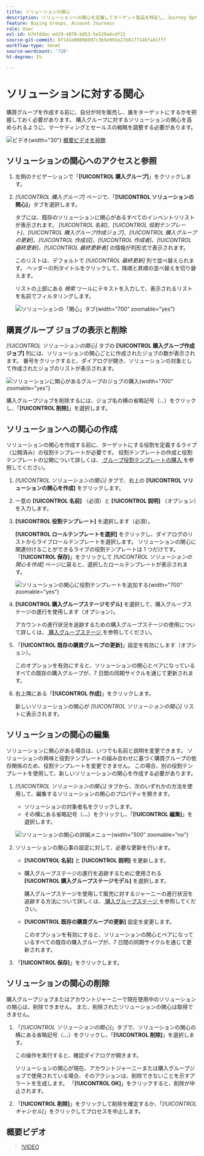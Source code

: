 ```yaml
---
title: ソリューションの関心
description: ソリューションへの関心を定義してターゲット製品を特定し、Journey Optimizer B2B editionのロールテンプレートを使用して購買グループを自動的に作成します。
feature: Buying Groups, Account Journeys
role: User
exl-id: b7dfddac-ed29-4870-b853-5e520a4cdf12
source-git-commit: 6f141e08066097c3b5e991e27b6177148fad1fff
workflow-type: tm+mt
source-wordcount: '720'
ht-degree: 1%

---
```


# ソリューションに対する関心

購買グループを作成する前に、自分が何を販売し、誰をターゲットにするかを把握しておく必要があります。 購入グループに対するソリューションの関心を高められるように、マーケティングとセールスの戦略を調整する必要があります。

![ビデオ](../../assets/do-not-localize/icon-video.svg){width="30"} [概要ビデオを視聴](#overview-video)

## ソリューションの関心へのアクセスと参照

1. 左側のナビゲーションで「**[!UICONTROL 購入グループ]**」をクリックします。

1. _[!UICONTROL 購入グループ]_ ページで、「**[!UICONTROL ソリューションの関心]**」タブを選択します。

   タブには、既存のソリューションに関心があるすべてのインベントリリストが表示されます。 _[!UICONTROL 名前]_、_[!UICONTROL 役割テンプレート]_、_[!UICONTROL 購入グループ作成ジョブ]_、_[!UICONTROL 購入グループの更新]_、_[!UICONTROL 作成日]_、_[!UICONTROL 作成者]_、_[!UICONTROL 最終更新]_、_[!UICONTROL 最終更新者]_ の情報が列形式で表示されます。

   このリストは、デフォルトで _[!UICONTROL 最終更新]_ 列で並べ替えられます。 ヘッダーの列タイトルをクリックして、降順と昇順の並べ替えを切り替えます。

   リストの上部にある _検索_ ツールにテキストを入力して、表示されるリストを名前でフィルタリングします。

   ![ ソリューションの「関心」タブ ](assets/solution-interest-tab.png){width="700" zoomable="yes"}

## 購買グループ ジョブの表示と削除

_[!UICONTROL ソリューションの関心]_ タブの **[!UICONTROL 購入グループ作成ジョブ]** 列には、ソリューションの関心ごとに作成されたジョブの数が表示されます。 番号をクリックすると、ダイアログが開き、ソリューションの対象として作成されたジョブのリストが表示されます。

![ ソリューションに関心があるグループのジョブの購入 ](assets/buying-group-jobs-for-solution-interest.png){width="700" zoomable="yes"}

購入グループジョブを削除するには、ジョブ名の横の省略記号（...）をクリックし、「**[!UICONTROL 削除]**」を選択します。

## ソリューションへの関心の作成

ソリューションの関心を作成する前に、ターゲットにする役割を定義するライブ（公開済み）の役割テンプレートが必要です。 役割テンプレートの作成と役割テンプレートの公開について詳しくは、[ グループ役割テンプレートの購入 ](./buying-groups-role-templates.md) を参照してください。

1. _[!UICONTROL ソリューションの関心]_ タブで、右上の **[!UICONTROL ソリューションの関心を作成]** をクリックします。

1. 一意の **[!UICONTROL 名前]** （必須）と **[!UICONTROL 説明]** （オプション）を入力します。

1. **[!UICONTROL 役割テンプレート]** を選択します（必須）。

   **[!UICONTROL ロールテンプレートを選択]** をクリックし、ダイアログのリストからライブロールテンプレートを選択します。 ソリューションの関心に関連付けることができるライブの役割テンプレートは 1 つだけです。 「**[!UICONTROL 保存]**」をクリックして _[!UICONTROL ソリューションの関心を作成]_ ページに戻ると、選択したロールテンプレートが表示されます。

   ![ ソリューションの関心に役割テンプレートを追加する ](assets/solution-interest-create.png){width="700" zoomable="yes"}

1. **[!UICONTROL 購入グループステージモデル]** を選択して、購入グループステージの進行を使用します（オプション）。

   アカウントの進行状況を追跡するための購入グループステージの使用について詳しくは、[ 購入グループステージ ](./buying-group-stages.md) を参照してください。

1. 「**[!UICONTROL 既存の購買グループの更新]**」設定を有効にします（オプション）。

   このオプションを有効にすると、ソリューションの関心とペアになっているすべての既存の購入グループが、7 日間の同期サイクルを通じて更新されます。

1. 右上隅にある「**[!UICONTROL 作成]**」をクリックします。

   新しいソリューションの関心が _[!UICONTROL ソリューションの関心]_ リストに表示されます。

## ソリューションの関心の編集

ソリューションに関心がある場合は、いつでも名前と説明を変更できます。 ソリューションの興味と役割テンプレートの組み合わせに基づく購買グループの依存関係のため、役割テンプレートを変更できません。 この場合、別の役割テンプレートを使用して、新しいソリューションの関心を作成する必要があります。

1. _[!UICONTROL ソリューションの関心]_ タブから、次のいずれかの方法を使用して、編集するソリューションの関心のプロパティを開きます。

   * ソリューションの対象者名をクリックします。
   * その横にある省略記号（**...**）をクリックし、「**[!UICONTROL 編集]**」を選択します。

   ![ ソリューションの関心の詳細メニュー ](assets/solution-interests-more-menu.png){width="500" zoomable="no"}

1. ソリューションの関心事の設定に対して、必要な更新を行います。

   * **[!UICONTROL 名前]** と **[!UICONTROL 説明]** を更新します。

   * 購入グループステージの進行を追跡するために使用される **[!UICONTROL 購入グループステージモデル]** を選択します。

     購入グループステージを使用して販売に対するジャーニーの進行状況を追跡する方法について詳しくは、[ 購入グループステージ ](./buying-group-stages.md) を参照してください。

   * **[!UICONTROL 既存の購買グループの更新]** 設定を変更します。

     このオプションを有効にすると、ソリューションの関心とペアになっているすべての既存の購入グループが、7 日間の同期サイクルを通じて更新されます。

1. 「**[!UICONTROL 保存]**」をクリックします。

## ソリューションの関心の削除

購入グループジョブまたはアカウントジャーニーで現在使用中のソリューションの関心は、削除できません。 また、削除されたソリューションの関心は取得できません。

1. 「_[!UICONTROL ソリューションの関心]_」タブで、ソリューションの関心の横にある省略記号（**...**）をクリックし、「**[!UICONTROL 削除]**」を選択します。

   この操作を実行すると、確認ダイアログが開きます。

   ソリューションの関心が現在、アカウントジャーニーまたは購入グループジョブで使用されている場合、そのアクションは、削除できないことを示すアラートを生成します。 「**[!UICONTROL OK]**」をクリックすると、削除が中止されます。

1. 「**[!UICONTROL 削除]**」をクリックして削除を確定するか、「_[!UICONTROL キャンセル]_」をクリックしてプロセスを中止します。

## 概要ビデオ

>[!VIDEO](https://video.tv.adobe.com/v/3450114/?learn=on&captions=jpn)
